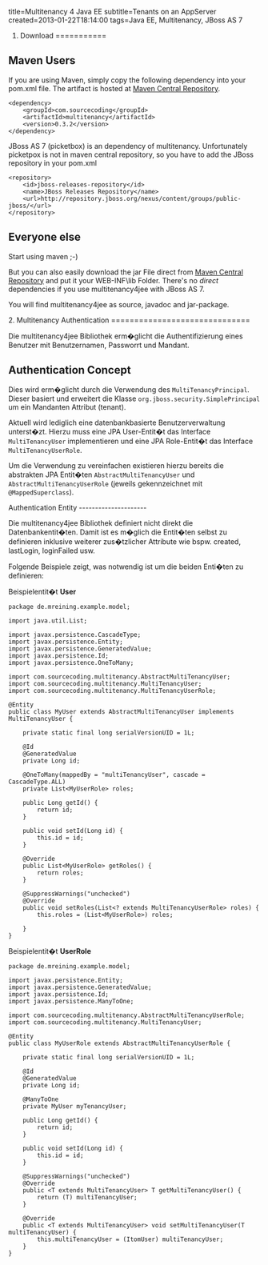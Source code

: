 title=Multitenancy 4 Java EE
subtitle=Tenants on an AppServer
created=2013-01-22T18:14:00
tags=Java EE, Multitenancy, JBoss AS 7

1. Download
===========

Maven Users
-----------

If you are using Maven, simply copy the following dependency into your pom.xml file.
The artifact is hosted at [Maven Central Repository](http://search.maven.org/#search%7Cga%7C1%7Ccom.sourcecoding.multitenancy).

	<dependency>
	    <groupId>com.sourcecoding</groupId>
	    <artifactId>multitenancy</artifactId>
	    <version>0.3.2</version>
	</dependency>

JBoss AS 7 (picketbox) is an dependency of multitenancy. Unfortunately picketpox is not in maven central repository, so you have
to add the JBoss repository in your pom.xml

	<repository>
		<id>jboss-releases-repository</id>
		<name>JBoss Releases Repository</name>
		<url>http://repository.jboss.org/nexus/content/groups/public-jboss/</url>
	</repository>


Everyone else
-------------

Start using maven ;-)

But you can also easily download the jar File direct
from [Maven Central Repository](http://search.maven.org/#browse%7C-913672894)
and put it your WEB-INF\lib Folder. There's no *direct* dependencies if you use
multitenancy4jee with JBoss AS 7.

You will find multitenancy4jee as source, javadoc and jar-package.





<a name="multitenancy-authentication"/>
2. Multitenancy Authentication
==============================

Die multitenancy4jee Bibliothek erm�glicht die Authentifizierung eines Benutzer
mit Benutzernamen, Passworrt und Mandant.

Authentication Concept
----------------------

Dies wird erm�glicht durch die Verwendung des `MultiTenancyPrincipal`. Dieser
basiert und erweitert die Klasse `org.jboss.security.SimplePrincipal` um ein
Mandanten Attribut (tenant).

Aktuell wird lediglich eine datenbankbasierte Benutzerverwaltung unterst�zt.
Hierzu muss eine JPA User-Entit�t das Interface `MultiTenancyUser` implementieren
und eine JPA Role-Entit�t das Interface `MultiTenancyUserRole`.

Um die Verwendung zu vereinfachen existieren hierzu bereits die abstrakten
JPA Entit�ten `AbstractMultiTenancyUser` und `AbstractMultiTenancyUserRole`
(jeweils gekennzeichnet mit `@MappedSuperclass`).


<a name="multitenancy-authentication-entity"/>
Authentication Entity
---------------------

Die multitenancy4jee Bibliothek definiert nicht direkt die Datenbankentit�ten.
Damit ist es m�glich die Entit�ten selbst zu definieren inklusive weiterer
zus�tzlicher Attribute wie bspw. created, lastLogin, loginFailed usw.

Folgende Beispiele zeigt, was notwendig ist um die beiden Enti�ten zu definieren:



Beispielentit�t **User**

	package de.mreining.example.model;

	import java.util.List;

	import javax.persistence.CascadeType;
	import javax.persistence.Entity;
	import javax.persistence.GeneratedValue;
	import javax.persistence.Id;
	import javax.persistence.OneToMany;

	import com.sourcecoding.multitenancy.AbstractMultiTenancyUser;
	import com.sourcecoding.multitenancy.MultiTenancyUser;
	import com.sourcecoding.multitenancy.MultiTenancyUserRole;

	@Entity
	public class MyUser extends AbstractMultiTenancyUser implements MultiTenancyUser {

		private static final long serialVersionUID = 1L;

		@Id
		@GeneratedValue
		private Long id;

		@OneToMany(mappedBy = "multiTenancyUser", cascade = CascadeType.ALL)
		private List<MyUserRole> roles;

		public Long getId() {
			return id;
		}

		public void setId(Long id) {
			this.id = id;
		}

		@Override
		public List<MyUserRole> getRoles() {
			return roles;
		}

		@SuppressWarnings("unchecked")
		@Override
		public void setRoles(List<? extends MultiTenancyUserRole> roles) {
			this.roles = (List<MyUserRole>) roles;

		}
	}


Beispielentit�t **UserRole**

	package de.mreining.example.model;

	import javax.persistence.Entity;
	import javax.persistence.GeneratedValue;
	import javax.persistence.Id;
	import javax.persistence.ManyToOne;

	import com.sourcecoding.multitenancy.AbstractMultiTenancyUserRole;
	import com.sourcecoding.multitenancy.MultiTenancyUser;

	@Entity
	public class MyUserRole extends AbstractMultiTenancyUserRole {

		private static final long serialVersionUID = 1L;

		@Id
		@GeneratedValue
		private Long id;

		@ManyToOne
		private MyUser myTenancyUser;

		public Long getId() {
			return id;
		}

		public void setId(Long id) {
			this.id = id;
		}

		@SuppressWarnings("unchecked")
		@Override
		public <T extends MultiTenancyUser> T getMultiTenancyUser() {
			return (T) multiTenancyUser;
		}

		@Override
		public <T extends MultiTenancyUser> void setMultiTenancyUser(T multiTenancyUser) {
			this.multiTenancyUser = (ItomUser) multiTenancyUser;
		}
	}

